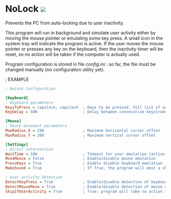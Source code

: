 # NoLock <img src="/resources/mooon.png">
 Prevents the PC from auto-locking due to user inactivity.

This program will run in background and simulate user activity either by moving the mouse pointer or emulating some key press.
A small icon in the system tray will indicate the program is active.
If the user moves the mouse pointer or presses any key on the keyboard, then the inactivity timer will be reset, so no action will
be taken if the computer is actually used.

Program configuration is stored in file _config.ini_ : so far, the file must be changed manually (no configuration utility yet).

; EXAMPLE

```ini
; NoLock Configuration

[Keyboard]
; Keyboard parameters
KeysToPress = capslock, capslock  ; Keys to be pressed. Full list of accepted key names: https://pyautogui.readthedocs.io/en/latest/keyboard.html#keyboard-keys
KeyDelay = 500                    ; Delay between consecutive keystrokes (if more than one key is being pressed)

[Mouse]
; Mouse movement parameters
MaxRadius_X = 200                 ; Maximum horizontal cursor offset
MaxRadius_Y = 200                 ; Maximum vertical cursor offset

[Settings]
; Direct intervention
WaitTime = 180                    ; Timeout for user emulation (action will take place on expiry)
MoveMouse = False                 ; Enable/disable mouse emulation
PressKeys = True                  ; Enable disable keyboard emulation
MakeSound = True                  ; If True, the program will emit a short beep when inactivity timeout is reached

; User activity detection
DetectKeyPress = True             ; Enable/disable detection of keyboard activity (from user)
DetectMouseMove = True            ; Enable/disable detection of mouse activity (from user)
SkipIfUserActivity = True         ; True: program will take no action if the user presses a key and/or moves the mouse. False: Activity emulation will take place anyway.
```

